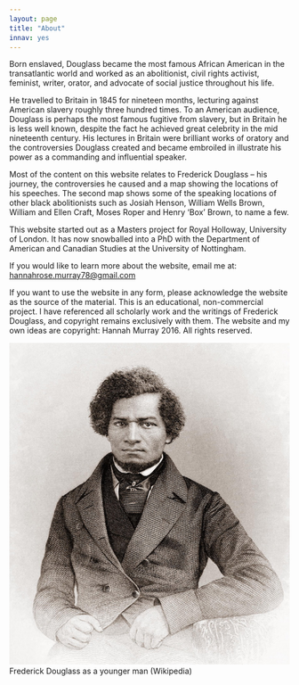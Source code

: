 ```yaml
---
layout: page
title: "About"
innav: yes
---
```


Born enslaved, Douglass became the most famous African American in the transatlantic world and worked as an abolitionist, civil rights activist, feminist, writer, orator, and advocate of social justice throughout his life. 

He travelled to Britain in 1845 for nineteen months, lecturing against American slavery roughly three hundred times. To an American audience, Douglass is perhaps the most famous fugitive from slavery, but in Britain he is less well known, despite the fact he achieved great celebrity in the mid nineteenth century. His lectures in Britain were brilliant works of oratory and the controversies Douglass created and became embroiled in illustrate his power as a commanding and influential speaker.

Most of the content on this website relates to Frederick Douglass – his journey, the controversies he caused and a map showing the locations of his speeches. The second map shows some of the speaking locations of other black abolitionists such as Josiah Henson, William Wells Brown, William and Ellen Craft, Moses Roper and Henry ‘Box’ Brown, to name a few.

This website started out as a Masters project for Royal Holloway, University of London. It has now snowballed into a PhD with the Department of American and Canadian Studies at the University of Nottingham. 

If you would like to learn more about the website, email me at: [hannahrose.murray78@gmail.com](mailto:hannahrose.murray78@gmail.com) 

If you want to use the website in any form, please acknowledge the website as the source of the material. This is an educational, non-commercial project. I have referenced all scholarly work and the writings of Frederick Douglass, and copyright remains exclusively with them. The website and my own ideas are copyright: Hannah Murray 2016. All rights reserved.

<img src="/img/Frederick_Douglass.jpg" alt="Frederick Douglass as a younger man"/>
<span class="caption text-muted">Frederick Douglass as a younger man (Wikipedia)</span>
